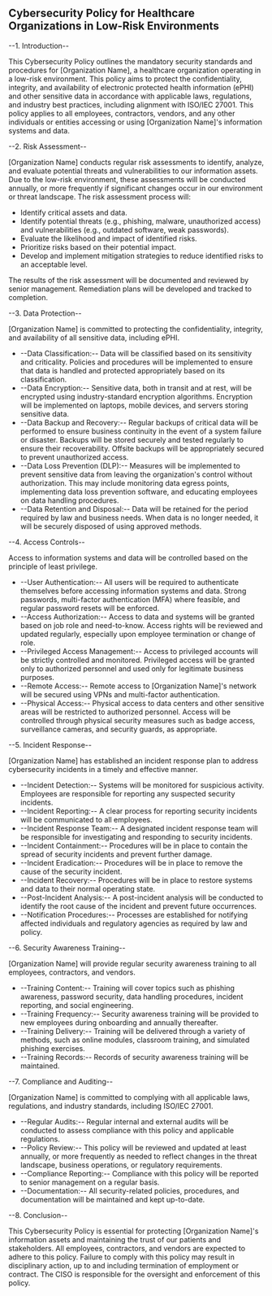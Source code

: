 ## Cybersecurity Policy for Healthcare Organizations in Low-Risk Environments

--1. Introduction--

This Cybersecurity Policy outlines the mandatory security standards and procedures for [Organization Name], a healthcare organization operating in a low-risk environment. This policy aims to protect the confidentiality, integrity, and availability of electronic protected health information (ePHI) and other sensitive data in accordance with applicable laws, regulations, and industry best practices, including alignment with ISO/IEC 27001. This policy applies to all employees, contractors, vendors, and any other individuals or entities accessing or using [Organization Name]'s information systems and data.

--2. Risk Assessment--

[Organization Name] conducts regular risk assessments to identify, analyze, and evaluate potential threats and vulnerabilities to our information assets. Due to the low-risk environment, these assessments will be conducted annually, or more frequently if significant changes occur in our environment or threat landscape. The risk assessment process will:

-   Identify critical assets and data.
-   Identify potential threats (e.g., phishing, malware, unauthorized access) and vulnerabilities (e.g., outdated software, weak passwords).
-   Evaluate the likelihood and impact of identified risks.
-   Prioritize risks based on their potential impact.
-   Develop and implement mitigation strategies to reduce identified risks to an acceptable level.

The results of the risk assessment will be documented and reviewed by senior management. Remediation plans will be developed and tracked to completion.

--3. Data Protection--

[Organization Name] is committed to protecting the confidentiality, integrity, and availability of all sensitive data, including ePHI.

-   --Data Classification:-- Data will be classified based on its sensitivity and criticality. Policies and procedures will be implemented to ensure that data is handled and protected appropriately based on its classification.
-   --Data Encryption:-- Sensitive data, both in transit and at rest, will be encrypted using industry-standard encryption algorithms. Encryption will be implemented on laptops, mobile devices, and servers storing sensitive data.
-   --Data Backup and Recovery:-- Regular backups of critical data will be performed to ensure business continuity in the event of a system failure or disaster. Backups will be stored securely and tested regularly to ensure their recoverability. Offsite backups will be appropriately secured to prevent unauthorized access.
-   --Data Loss Prevention (DLP):-- Measures will be implemented to prevent sensitive data from leaving the organization's control without authorization. This may include monitoring data egress points, implementing data loss prevention software, and educating employees on data handling procedures.
-   --Data Retention and Disposal:-- Data will be retained for the period required by law and business needs. When data is no longer needed, it will be securely disposed of using approved methods.

--4. Access Controls--

Access to information systems and data will be controlled based on the principle of least privilege.

-   --User Authentication:-- All users will be required to authenticate themselves before accessing information systems and data. Strong passwords, multi-factor authentication (MFA) where feasible, and regular password resets will be enforced.
-   --Access Authorization:-- Access to data and systems will be granted based on job role and need-to-know. Access rights will be reviewed and updated regularly, especially upon employee termination or change of role.
-   --Privileged Access Management:-- Access to privileged accounts will be strictly controlled and monitored. Privileged access will be granted only to authorized personnel and used only for legitimate business purposes.
-   --Remote Access:-- Remote access to [Organization Name]'s network will be secured using VPNs and multi-factor authentication.
-   --Physical Access:-- Physical access to data centers and other sensitive areas will be restricted to authorized personnel. Access will be controlled through physical security measures such as badge access, surveillance cameras, and security guards, as appropriate.

--5. Incident Response--

[Organization Name] has established an incident response plan to address cybersecurity incidents in a timely and effective manner.

-   --Incident Detection:-- Systems will be monitored for suspicious activity. Employees are responsible for reporting any suspected security incidents.
-   --Incident Reporting:-- A clear process for reporting security incidents will be communicated to all employees.
-   --Incident Response Team:-- A designated incident response team will be responsible for investigating and responding to security incidents.
-   --Incident Containment:-- Procedures will be in place to contain the spread of security incidents and prevent further damage.
-   --Incident Eradication:-- Procedures will be in place to remove the cause of the security incident.
-   --Incident Recovery:-- Procedures will be in place to restore systems and data to their normal operating state.
-   --Post-Incident Analysis:-- A post-incident analysis will be conducted to identify the root cause of the incident and prevent future occurrences.
-   --Notification Procedures:-- Processes are established for notifying affected individuals and regulatory agencies as required by law and policy.

--6. Security Awareness Training--

[Organization Name] will provide regular security awareness training to all employees, contractors, and vendors.

-   --Training Content:-- Training will cover topics such as phishing awareness, password security, data handling procedures, incident reporting, and social engineering.
-   --Training Frequency:-- Security awareness training will be provided to new employees during onboarding and annually thereafter.
-   --Training Delivery:-- Training will be delivered through a variety of methods, such as online modules, classroom training, and simulated phishing exercises.
-   --Training Records:-- Records of security awareness training will be maintained.

--7. Compliance and Auditing--

[Organization Name] is committed to complying with all applicable laws, regulations, and industry standards, including ISO/IEC 27001.

-   --Regular Audits:-- Regular internal and external audits will be conducted to assess compliance with this policy and applicable regulations.
-   --Policy Review:-- This policy will be reviewed and updated at least annually, or more frequently as needed to reflect changes in the threat landscape, business operations, or regulatory requirements.
-   --Compliance Reporting:-- Compliance with this policy will be reported to senior management on a regular basis.
-   --Documentation:-- All security-related policies, procedures, and documentation will be maintained and kept up-to-date.

--8. Conclusion--

This Cybersecurity Policy is essential for protecting [Organization Name]'s information assets and maintaining the trust of our patients and stakeholders. All employees, contractors, and vendors are expected to adhere to this policy. Failure to comply with this policy may result in disciplinary action, up to and including termination of employment or contract. The CISO is responsible for the oversight and enforcement of this policy.
